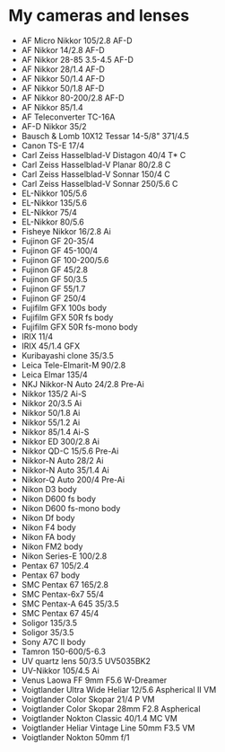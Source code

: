 # My cameras and lenses

- AF Micro Nikkor 105/2.8 AF-D
- AF Nikkor 14/2.8 AF-D
- AF Nikkor 28-85 3.5-4.5 AF-D
- AF Nikkor 28/1.4 AF-D
- AF Nikkor 50/1.4 AF-D
- AF Nikkor 50/1.8 AF-D
- AF Nikkor 80-200/2.8 AF-D
- AF Nikkor 85/1.4
- AF Teleconverter TC-16A
- AF-D Nikkor 35/2
- Bausch & Lomb 10X12 Tessar 14-5/8" 371/4.5
- Canon TS-E 17/4
- Carl Zeiss Hasselblad-V Distagon 40/4 T* C
- Carl Zeiss Hasselblad-V Planar 80/2.8 C
- Carl Zeiss Hasselblad-V Sonnar 150/4 C
- Carl Zeiss Hasselblad-V Sonnar 250/5.6 C
- EL-Nikkor 105/5.6
- EL-Nikkor 135/5.6
- EL-Nikkor 75/4
- EL-Nikkor 80/5.6
- Fisheye Nikkor 16/2.8 Ai
- Fujinon GF 20-35/4
- Fujinon GF 45-100/4
- Fujinon GF 100-200/5.6
- Fujinon GF 45/2.8
- Fujinon GF 50/3.5
- Fujinon GF 55/1.7
- Fujinon GF 250/4
- Fujifilm GFX 100s body
- Fujifilm GFX 50R fs body
- Fujifilm GFX 50R fs-mono body
- IRIX 11/4
- IRIX 45/1.4 GFX
- Kuribayashi clone 35/3.5
- Leica Tele-Elmarit-M 90/2.8
- Leica Elmar 135/4
- NKJ Nikkor-N Auto 24/2.8 Pre-Ai
- Nikkor 135/2 Ai-S
- Nikkor 20/3.5 Ai
- Nikkor 50/1.8 Ai
- Nikkor 55/1.2 Ai
- Nikkor 85/1.4 Ai-S
- Nikkor ED 300/2.8 Ai
- Nikkor QD-C 15/5.6 Pre-Ai
- Nikkor-N Auto 28/2 Ai
- Nikkor-N Auto 35/1.4 Ai
- Nikkor-Q Auto 200/4 Pre-Ai
- Nikon D3 body
- Nikon D600 fs body
- Nikon D600 fs-mono body
- Nikon Df body
- Nikon F4 body
- Nikon FA body
- Nikon FM2 body
- Nikon Series-E 100/2.8
- Pentax 67 105/2.4
- Pentax 67 body
- SMC Pentax 67 165/2.8
- SMC Pentax-6x7 55/4
- SMC Pentax-A 645 35/3.5
- SMC Pentax 67 45/4
- Soligor 135/3.5
- Soligor 35/3.5
- Sony A7C II body
- Tamron 150-600/5-6.3
- UV quartz lens 50/3.5 UV5035BK2
- UV-Nikkor 105/4.5 Ai
- Venus Laowa FF 9mm F5.6 W-Dreamer
- Voigtlander Ultra Wide Heliar 12/5.6 Aspherical II VM
- Voigtlander Color Skopar 21/4 P VM
- Voigtlander Color Skopar 28mm F2.8 Aspherical
- Voigtlander Nokton Classic 40/1.4 MC VM
- Voigtlander Heliar Vintage Line 50mm F3.5 VM
- Voigtlander Nokton 50mm f/1
